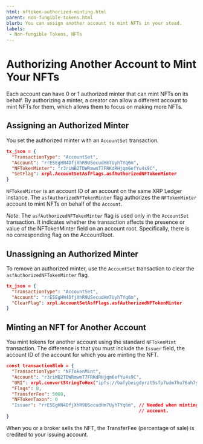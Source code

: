 ```yaml
---
html: nftoken-authorized-minting.html
parent: non-fungible-tokens.html
blurb: You can assign another account to mint NFTs in your stead.
labels:
 - Non-fungible Tokens, NFTs
---
```


# Authorizing Another Account to Mint Your NFTs

Each account can have 0 or 1 authorized minter that can mint NFTs on its behalf. By authorizing a minter, a creator can allow a different account to mint NFTs for them, which allows them to focus on making more NFTs.

## Assigning an Authorized Minter

You set the authorized minter with an `AccountSet` transaction.

``` json
tx_json = {
  "TransactionType": "AccountSet",    
  "Account": "rrE5EgHN4DfjXhR9USecudHm7UyhTYq6m",
  "NFTokenMinter": "r3riWB2TDWRmwmT7FRKdRHjqm6efYu4s9C",
  "SetFlag": xrpl.AccountSetAsfFlags.asfAuthorizedNFTokenMinter
}
```

`NFTokenMinter` is an account ID of an account on the same XRP Ledger instance. The `asfAuthorizedNFTokenMinter` flag authorizes the `NFTokenMinter` account to mint NFTs on behalf of the `Account`.

*Note*: The `asfAuthorizedNFTokenMinter` flag is used only in the `AccountSet` transaction. It indicates whether the transaction affects the presence or value of the NFTokenMinter field on an account root. Specifically, there is no corresponding flag on the AccountRoot.

## Unassigning an Authorized Minter

To remove an authorized minter, use the `AccountSet` transaction to clear the `asfAuthorizedNFTokenMinter` flag.

``` json
tx_json = {
  "TransactionType": "AccountSet",
  "Account": "rrE5EgHN4DfjXhR9USecudHm7UyhTYq6m",
  "ClearFlag": xrpl.AccountSetAsfFlags.asfAuthorizedNFTokenMinter
}
```

## Minting an NFT for Another Account

You mint tokens for another account using the standard `NFTokenMint` transaction. The difference is that you must include the `Issuer` field, the account ID of the account for which you are minting the NFT.

```json
const transactionBlob = {
  "TransactionType": "NFTokenMint",
  "Account": "r3riWB2TDWRmwmT7FRKdRHjqm6efYu4s9C",
  "URI": xrpl.convertStringToHex("ipfs://bafybeigdyrzt5sfp7udm7hu76uh7y26nf4dfuylqabf3oclgtqy55fbzdi"),
  "Flags": 8,
  "TransferFee": 5000,
  "NFTokenTaxon": 0
  "Issuer": "rrE5EgHN4DfjXhR9USecudHm7UyhTYq6m", // Needed when minting for another
                                                 // account.
}
```

When you or a broker sells the NFT, the TransferFee (percentage of sale) is credited to your issuing account.

